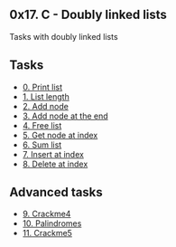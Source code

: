 ## 0x17. C - Doubly linked lists

Tasks with doubly linked lists

## Tasks

* [0. Print list]()
* [1. List length]()
* [2. Add node]()
* [3. Add node at the end]()
* [4. Free list]()
* [5. Get node at index]()
* [6. Sum list]()
* [7. Insert at index]()
* [8. Delete at index]()
## Advanced tasks
* [9. Crackme4]()
* [10. Palindromes]()
* [11. Crackme5]()

